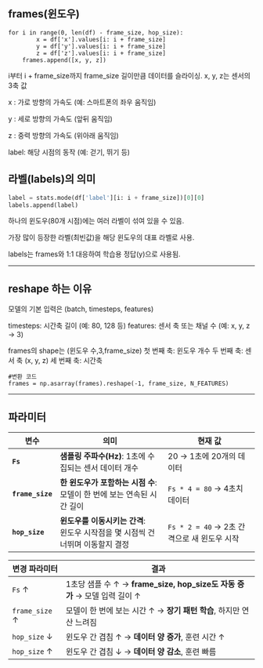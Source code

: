 ## frames(윈도우)
```
for i in range(0, len(df) - frame_size, hop_size):
        x = df['x'].values[i: i + frame_size]
        y = df['y'].values[i: i + frame_size]
        z = df['z'].values[i: i + frame_size]
    frames.append([x, y, z])
```
i부터 i + frame_size까지 frame_size 길이만큼 데이터를 슬라이싱.
x, y, z는 센서의 3축 값

x : 가로 방향의 가속도 (예: 스마트폰의 좌우 움직임)

y : 세로 방향의 가속도 (앞뒤 움직임)

z : 중력 방향의 가속도 (위아래 움직임)

label: 해당 시점의 동작 (예: 걷기, 뛰기 등)

## 라벨(labels)의 의미
```py
label = stats.mode(df['label'][i: i + frame_size])[0][0]
labels.append(label)
```


하나의 윈도우(80개 시점)에는 여러 라벨이 섞여 있을 수 있음.

가장 많이 등장한 라벨(최빈값)을 해당 윈도우의 대표 라벨로 사용.

labels는 frames와 1:1 대응하여 학습용 정답(y)으로 사용됨.



---

## reshape 하는 이유
모델의 기본 입력은 (batch, timesteps, features)

timesteps: 시간축 길이 (예: 80, 128 등)
features: 센서 축 또는 채널 수 (예: x, y, z → 3)

frames의 shape는 (윈도우 수,3,frame_size)
첫 번째 축: 윈도우 개수
두 번째 축: 센서 축 (x, y, z)
세 번째 축: 시간축

```
#변환 코드
frames = np.asarray(frames).reshape(-1, frame_size, N_FEATURES)

```
---
## 파라미터

| 변수               | 의미                                                | 현재 값                             |
| ---------------- | ------------------------------------------------- | -------------------------------- |
| **`Fs`**         | **샘플링 주파수(Hz)**: 1초에 수집되는 센서 데이터 개수               | 20 → 1초에 20개의 데이터                |
| **`frame_size`** | **한 윈도우가 포함하는 시점 수**:<br>모델이 한 번에 보는 연속된 시간 길이    | `Fs * 4 = 80` → 4초치 데이터          |
| **`hop_size`**   | **윈도우를 이동시키는 간격**:<br>윈도우 시작점을 몇 시점씩 건너뛰며 이동할지 결정 | `Fs * 2 = 40` → 2초 간격으로 새 윈도우 시작 |




| 변경 파라미터        | 결과                                                          |
| -------------- | ----------------------------------------------------------- |
| `Fs` ↑         | 1초당 샘플 수 ↑ → **frame\_size, hop\_size도 자동 증가** → 모델 입력 길이 ↑ |
| `frame_size` ↑ | 모델이 한 번에 보는 시간 ↑ → **장기 패턴 학습**, 하지만 연산 느려짐                 |
| `hop_size` ↓   | 윈도우 간 겹침 ↑ → **데이터 양 증가**, 훈련 시간 ↑                          |
| `hop_size` ↑   | 윈도우 간 겹침 ↓ → **데이터 양 감소**, 훈련 빠름                            |

